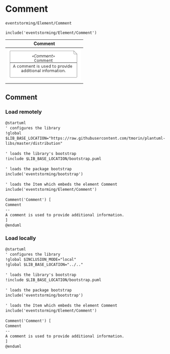 # Comment


```text
eventstorming/Element/Comment
```

```text
include('eventstorming/Element/Comment')
```



| Comment |
| :---: |
| ![illustration for Comment](../../eventstorming/Element/Comment.Local.png) |




## Comment

### Load remotely
```plantuml
@startuml
' configures the library
!global $LIB_BASE_LOCATION="https://raw.githubusercontent.com/tmorin/plantuml-libs/master/distribution"

' loads the library's bootstrap
!include $LIB_BASE_LOCATION/bootstrap.puml

' loads the package bootstrap
include('eventstorming/bootstrap')

' loads the Item which embeds the element Comment
include('eventstorming/Element/Comment')

Comment('Comment') [
Comment
--
A comment is used to provide additional information.
]
@enduml
```

### Load locally
```plantuml
@startuml
' configures the library
!global $INCLUSION_MODE="local"
!global $LIB_BASE_LOCATION="../.."

' loads the library's bootstrap
!include $LIB_BASE_LOCATION/bootstrap.puml

' loads the package bootstrap
include('eventstorming/bootstrap')

' loads the Item which embeds the element Comment
include('eventstorming/Element/Comment')

Comment('Comment') [
Comment
--
A comment is used to provide additional information.
]
@enduml
```

